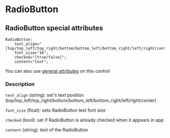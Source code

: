 # RadioButton

## RadioButton special attributes
    RadioButton:
        text_align="[top/top_left/top_right/bottom/bottom_left/bottom_right/left/right/center]";
        font_size="10";
	    checked="[true/false]";
	    content="text";

You can also use [general attributes](GeneralAttributes.md) on this control

### Description
`text_align` (string): set's text position (top/top_left/top_right/bottom/bottom_left/bottom_right/left/right/center)

`font_size` (float): sets RadioButton text font size

`checked` (bool): set if RadioButton is already checked when it appears in app

`content` (string): text of the RadioButton
